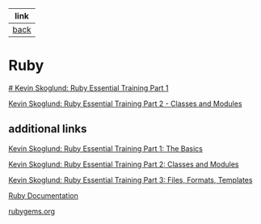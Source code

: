 link |
---- |
[back](../README.md) |

# Ruby

[# Kevin Skoglund: Ruby Essential Training Part 1](/1_The_Basics/README.md)

[Kevin Skoglund: Ruby Essential Training Part 2 - Classes and Modules](/2_EssentialTraining/README.md)

[]()

## additional links

[Kevin Skoglund: Ruby Essential Training Part 1: The Basics](https://www.linkedin.com/learning/ruby-essential-training-part-1-the-basics?u=41913900)

[Kevin Skoglund: Ruby Essential Training Part 2: Classes and Modules](https://www.linkedin.com/learning/ruby-essential-training-part-2-classes-and-modules?u=41913900)

[Kevin Skoglund: Ruby Essential Training Part 3: Files, Formats, Templates](https://www.linkedin.com/learning/ruby-essential-training-part-3-files-formats-templates?u=41913900)

[Ruby Documentation](https://ruby-doc.org)

[rubygems.org](https://rubygems.org/)